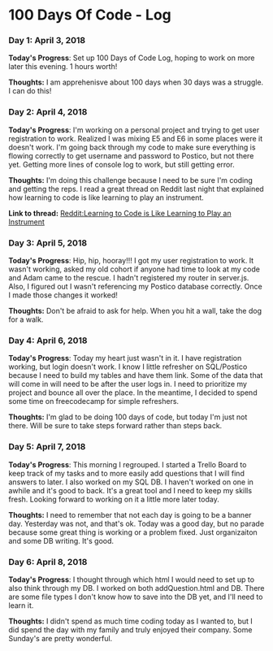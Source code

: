 # 100 Days Of Code - Log

### Day 1: April 3, 2018
<!-- ##### (delete me or comment me out) -->

**Today's Progress**: Set up 100 Days of Code Log, hoping to work on more later this evening.  1 hours worth!

**Thoughts:** I am apprehenisve about 100 days when 30 days was a struggle.  I can do this!

### Day 2: April 4, 2018
<!-- ##### (delete me or comment me out) -->

**Today's Progress**: I'm working on a personal project and trying to get user registration to work.  Realized I was mixing E5 and E6 in some places were it doesn't work.  I'm going back through my code to make sure everything is flowing correctly to get username and password to Postico, but not there yet.  Getting more lines of console log to work, but still getting error.

**Thoughts:** I'm doing this challenge because I need to be sure I'm coding and getting the reps.  I read a great thread on Reddit last night that explained how learning to code is like learning to play an instrument.  

**Link to thread:** [Reddit:Learning to Code is Like Learning to Play an Instrument](https://www.reddit.com/r/learnprogramming/comments/89ccke/are_some_people_just_not_cut_for_programming_ive/?st=JFKIOULM&sh=e7439966)

### Day 3: April 5, 2018

**Today's Progress**: Hip, hip, hooray!!!  I got my user registration to work.  It wasn't working, asked my old cohort if anyone had time to look at my code and Adam came to the rescue.  I hadn't registered my router in server.js.  Also, I figured out I wasn't referencing my Postico database correctly.  Once I made those changes it worked!

**Thoughts:** Don't be afraid to ask for help.  When you hit a wall, take the dog for a walk.

### Day 4: April 6, 2018

**Today's Progress**: Today my heart just wasn't in it.  I have registration working, but login doesn't work.  I know I little refresher on SQL/Postico because I need to build my tables and have them link.  Some of the data that will come in will need to be after the user logs in.  I need to prioritize my project and bounce all over the place.  In the meantime, I decided to spend some time on freecodecamp for simple refreshers.

**Thoughts:** I'm glad to be doing 100 days of code, but today I'm just not there.  Will be sure to take steps forward rather than steps back.

### Day 5: April 7, 2018

**Today's Progress**: This morning I regrouped.  I started a Trello Board to keep track of my tasks and to more easily add questions that I will find answers to later.  I also worked on my SQL DB.  I haven't worked on one in awhile and it's good to back.  It's a great tool and I need to keep my skills fresh.  Looking forward to working on it a little more later today.

**Thoughts:** I need to remember that not each day is going to be a banner day.  Yesterday was not, and that's ok.  Today was a good day, but no parade because some great thing is working or a problem fixed.  Just organizaiton and some DB writing.  It's good.

### Day 6: April 8, 2018

**Today's Progress**: I thought through which html I would need to set up to also think through my DB.  I worked on both addQuestion.html and DB.  There are some file types I don't know how to save into the DB yet, and I'll need to learn it.

**Thoughts:** I didn't spend as much time coding today as I wanted to, but I did spend the day with my family and truly enjoyed their company.  Some Sunday's are pretty wonderful.